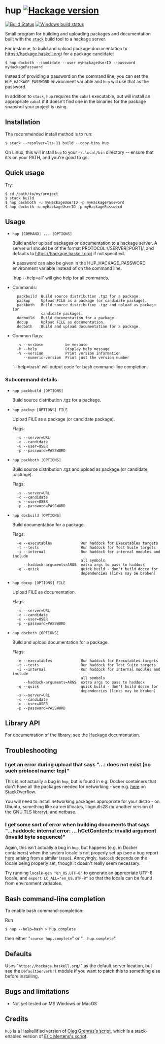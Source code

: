 # hup [![Hackage version](https://img.shields.io/hackage/v/hup.svg?label=Hackage)](https://hackage.haskell.org/package/hup)

[![Build Status](https://github.com/phlummox/hup/actions/workflows/ci.yml/badge.svg?branch=master)](https://github.com/phlummox/hup/actions/workflows/ci.yml)
[![Windows build status](https://ci.appveyor.com/api/projects/status/htfimtle01wo328u/branch/master?svg=true&passingText=Windows%20build%20passing&failingText=Windows%20build%20failing&pendingText=Windows%20build%20pending)](https://ci.appveyor.com/project/phlummox/hup/branch/master)

Small program for building and uploading packages and documentation
built with the [`stack`][stack] build tool to a hackage server.

[stack]: https://www.haskellstack.org/

For instance, to build and upload package documentation to
<https://hackage.haskell.org/> for a package candidate:

```
$ hup docboth --candidate --user myHackageUserID --password myHackagePassword
```

Instead of providing a password on the command line, you can set the
`HUP_HACKAGE_PASSWORD` environment variable and `hup` will use that as the
password.

In addition to `stack`, `hup` requires the `cabal` executable,
but will install an appropriate `cabal` if it doesn't find one in the
binaries for the package snapshot your project is using.

## Installation

The recommended install method is to run:

```
$ stack --resolver=lts-11 build --copy-bins hup
```

On Linux, this will install `hup` to your `~/.local/bin` directory --
ensure that it's on your PATH, and you're good to go.

## Quick usage

Try:

```
$ cd /path/to/my/project
$ stack build
$ hup packboth -u myHackageUserID -p myHackagePassword
$ hup docboth -u myHackageUserID -p myHackagePassword
```

## Usage


* `hup [COMMAND] ... [OPTIONS]`

  Build and/or upload packages or documentation to a hackage server. A server
  url should be of the format PROTOCOL://SERVER[:PORT]/, and defaults to
  https://hackage.haskell.org/ if not specified.
  
  A password can also be given in the HUP_HACKAGE_PASSWORD environment variable
  instead of on the command line.
  
  'hup --help=all' will give help for all commands.

* Commands:

        packbuild  Build source distribution .tgz for a package.
        packup     Upload FILE as a package (or candidate package).
        packboth   Build source distribution .tgz and upload as package (or
                   candidate package).
        docbuild   Build documentation for a package.
        docup      Upload FILE as documentation.
        docboth    Build and upload documentation for a package.
      
* Common flags:

        -v --verbose          be verbose
        -h --help             Display help message
        -V --version          Print version information
           --numeric-version  Print just the version number
      

  '--help=bash' will output code for bash command-line completion.

### Subcommand details



* `hup packbuild [OPTIONS]`

  Build source distribution .tgz for a package.

* `hup packup [OPTIONS] FILE`

  Upload FILE as a package (or candidate package).

  Flags:

        -s --server=URL       
        -c --candidate        
        -u --user=USER        
        -p --password=PASSWORD
* `hup packboth [OPTIONS]`

  Build source distribution .tgz and upload as package (or candidate package).

  Flags:

        -s --server=URL       
        -c --candidate        
        -u --user=USER        
        -p --password=PASSWORD
* `hup docbuild [OPTIONS]`

  Build documentation for a package.

  Flags:

        -e --executables             Run haddock for Executables targets
        -t --tests                   Run haddock for Test Suite targets
        -i --internal                Run haddock for internal modules and include
                                     all symbols
           --haddock-arguments=ARGS  extra args to pass to haddock
        -q --quick                   quick build - don't build docco for
                                     dependencies (links may be broken)
* `hup docup [OPTIONS] FILE`

  Upload FILE as documentation.

  Flags:

        -s --server=URL       
        -c --candidate        
        -u --user=USER        
        -p --password=PASSWORD
* `hup docboth [OPTIONS]`

  Build and upload documentation for a package.

  Flags:

        -e --executables             Run haddock for Executables targets
        -t --tests                   Run haddock for Test Suite targets
        -i --internal                Run haddock for internal modules and include
                                     all symbols
           --haddock-arguments=ARGS  extra args to pass to haddock
        -q --quick                   quick build - don't build docco for
                                     dependencies (links may be broken)
        -s --server=URL            
        -c --candidate             
        -u --user=USER             
        -p --password=PASSWORD     


## Library API

For documentation of the library, see the [Hackage documentation][hackage-hup].

[hackage-hup]: https://hackage.haskell.org/package/hup

## Troubleshooting

### I get an error during upload that says "...: does not exist (no such protocol name: tcp)"

This is not actually a bug in `hup`, but is found in e.g. Docker containers
that don't have all the packages needed for networking - see e.g.
[here](https://stackoverflow.com/questions/46322773/yesod-app-in-docker-container-cant-make-network-requests) on StackOverflow.

You will need to install networking packages appropriate for your distro - on Ubuntu, something like ca-certificates, libgnutls28 (or another version of the GNU TLS library), and netbase.

### I get some sort of error when building documents that says "...haddock: internal error: ... hGetContents: invalid argument (invalid byte sequence)"

Again, this isn't actually a bug in `hup`, but happens (e.g. in Docker
containers) when the system locale is not properly set up (see a bug report
[here](https://bugs.debian.org/cgi-bin/bugreport.cgi?bug=871839) arising from a
similar issue). Annoyingly, `haddock` depends on the locale being properly set,
though it doesn't really seem necessary.

Try running `locale-gen "en_US.UTF-8"` to generate an appropriate UTF-8
locale, and `export LC_ALL="en_US.UTF-8"` so that the locale can be found
from environment variables.

## Bash command-line completion

To enable bash command-completion:

Run

```
$ hup --help=bash > hup.complete
```

then either "`source hup.complete`" or "`. hup.complete`".

## Defaults

Uses "`https://hackage.haskell.org/`" as the default server location,
but see the `DefaultServerUrl` module if you want to patch this to
something else before installing.


## Bugs and limitations

- Not yet tested on MS Windows or MacOS

## Credits

`hup` is a Haskellified version of [Oleg Grenrus's script][oleg],
which is a stack-enabled version of [Eric Mertens's script][eric].

[oleg]: http://web.archive.org/web/20210209123501/https://github.com/mstksg/binary-orphans/commit/3f106567260c1a9bb3063d49948201675876ad12.patch
[eric]: http://web.archive.org/web/20210209124009/https://github.com/ekmett/lens/commit/12b08783a3e44d46b41553d8a57560c6e68cf7e1.patch

<!--
  vim: syntax=markdown
-->
